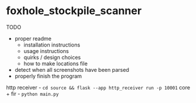 # foxhole_stockpile_scanner

TODO
- proper readme
    - installation instructions
    - usage instructions
    - quirks / design choices
    - how to make locations file
- detect when all screenshots have been parsed
- properly finish the program

http receiver - `cd source && flask --app http_receiver run -p 10001`
core + fir - `python main.py`

